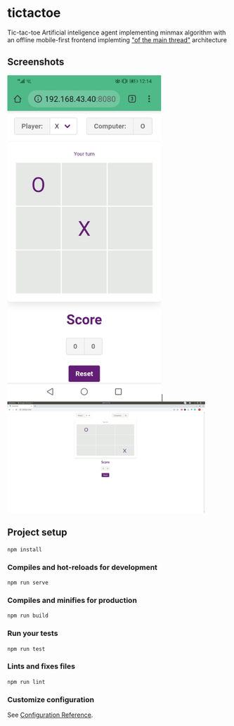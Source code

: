 # tictactoe

Tic-tac-toe Artificial inteligence agent implementing minmax algorithm with an offline mobile-first frontend implemting ["of the main thread"](https://developer.chrome.com/devsummit/sessions/the-main-thread-is-overworked-and-underpaid/) architecture

## Screenshots
<img src='screenshots/Screenshot1.jpg' width='350'>|<img src='screenshots/Screenshot2.png' width='450'>

## Project setup
```
npm install
```

### Compiles and hot-reloads for development
```
npm run serve
```

### Compiles and minifies for production
```
npm run build
```

### Run your tests
```
npm run test
```

### Lints and fixes files
```
npm run lint
```

### Customize configuration
See [Configuration Reference](https://cli.vuejs.org/config/).
